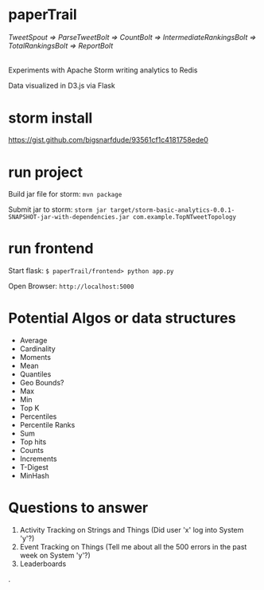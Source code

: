 # paperTrail

###### TweetSpout => ParseTweetBolt => CountBolt => IntermediateRankingsBolt => TotalRankingsBolt => ReportBolt

Experiments with Apache Storm writing analytics to Redis

Data visualized in D3.js via Flask

# storm install

https://gist.github.com/bigsnarfdude/93561cf1c4181758ede0

# run project

Build jar file for storm:
`mvn package`

Submit jar to storm:
`storm jar target/storm-basic-analytics-0.0.1-SNAPSHOT-jar-with-dependencies.jar com.example.TopNTweetTopology`

# run frontend

Start flask:
`$ paperTrail/frontend> python app.py`

Open Browser:
`http://localhost:5000`


# Potential Algos or data structures

  * Average
  * Cardinality 
  * Moments
  * Mean
  * Quantiles
  * Geo Bounds?
  * Max
  * Min
  * Top K
  * Percentiles
  * Percentile Ranks
  * Sum
  * Top hits
  * Counts
  * Increments
  * T-Digest
  * MinHash

# Questions to answer

1. Activity Tracking on Strings and Things (Did user 'x' log into System 'y'?)
2. Event Tracking on Things (Tell me about all the 500 errors in the past week on System 'y'?)
3. Leaderboards

.
